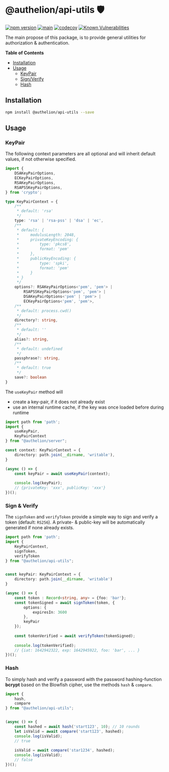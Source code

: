 # @authelion/api-utils 🛡

[![npm version](https://badge.fury.io/js/@authelion%2Fapi-utils.svg)](https://badge.fury.io/js/@authelion%2Fapi-utils)
[![main](https://github.com/Tada5hi/authelion/actions/workflows/main.yml/badge.svg)](https://github.com/Tada5hi/authelion/actions/workflows/main.yml)
[![codecov](https://codecov.io/gh/Tada5hi/authelion/branch/master/graph/badge.svg?token=FHE347R1NW)](https://codecov.io/gh/Tada5hi/authelion)
[![Known Vulnerabilities](https://snyk.io/test/github/Tada5hi/authelion/badge.svg)](https://snyk.io/test/github/Tada5hi/authelion)

The main propose of this package, is to provide general utilities for authorization & authentication.

**Table of Contents**

- [Installation](#installation)
- [Usage](#usage)
  - [KeyPair](#keypair)
  - [Sign/Verify](#sign--verify)
  - [Hash](#hash)

## Installation

```bash
npm install @authelion/api-utils --save
```

## Usage

### KeyPair

The following context parameters are all optional and will inherit default values,
if not otherwise specified.
```typescript
import {
    DSAKeyPairOptions,
    ECKeyPairOptions,
    RSAKeyPairOptions,
    RSAPSSKeyPairOptions,
} from 'crypto';

type KeyPairContext = {
    /**
     * default: 'rsa'
     */
    type: 'rsa' | 'rsa-pss' | 'dsa' | 'ec',
    /**
     * default: {
     *     modulusLength: 2048,
     *     privateKeyEncoding: {
     *         type: 'pkcs8',
     *         format: 'pem'
     *     },
     *     publicKeyEncoding: {
     *         type: 'spki',
     *         format: 'pem'
     *     }
     * }
     */
    options?: RSAKeyPairOptions<'pem', 'pem'> | 
        RSAPSSKeyPairOptions<'pem', 'pem'> |
        DSAKeyPairOptions<'pem' | 'pem'> |
        ECKeyPairOptions<'pem', 'pem'>,
    /**
     * default: process.cwd()
     */
    directory?: string,
    /**
     * default: ''
     */
    alias?: string,
    /**
     * default: undefined
     */
    passphrase?: string,
    /**
     * default: true
     */
    save?: boolean
}
```

The `useKeyPair` method will
- create a key-pair, if it does not already exist
- use an internal runtime cache, if the key was once loaded before during runtime

```typescript
import path from 'path';
import {
    useKeyPair,
    KeyPairContext
} from "@authelion/server";

const context: KeyPairContext = {
    directory: path.join(__dirname, 'writable'),
}

(async () => {
    const keyPair = await useKeyPair(context);
    
    console.log(keyPair);
    // {privateKey: 'xxx', publicKey: 'xxx'}
})();
```

### Sign & Verify

The `signToken` and `verifyToken` provide a simple way to sign and verify a token (default: `RS256`). 
A private- & public-key will be automatically generated if none already exists. 

```typescript
import path from 'path';
import {
    KeyPairContext,
    signToken,
    verifyToken
} from "@authelion/api-utils";


const keyPair: KeyPairContext = {
    directory: path.join(__dirname, 'writable')
}

(async () => {
    const token : Record<string, any> = {foo: 'bar'};
    const tokenSigned = await signToken(token, {
        options: {
            expiresIn: 3600
        },
        keyPair
    });
    
    const tokenVerified = await verifyToken(tokenSigned);
    
    console.log(tokenVerified);
    // {iat: 1642942322, exp: 1642945922, foo: 'bar', ... }
})();
```

### Hash

To simply hash and verify a password with the password hashing-function **bcrypt** based on the Blowfish cipher,
use the methods `hash` & `compare`.

```typescript
import {
    hash,
    compare
} from "@authelion/api-utils";


(async () => {
    const hashed = await hash('start123', 10); // 10 rounds
    let isValid = await compare('start123', hashed);
    console.log(isValid);
    // true
    
    isValid = await compare('star1234', hashed);
    console.log(isValid);
    // false
})();
```
